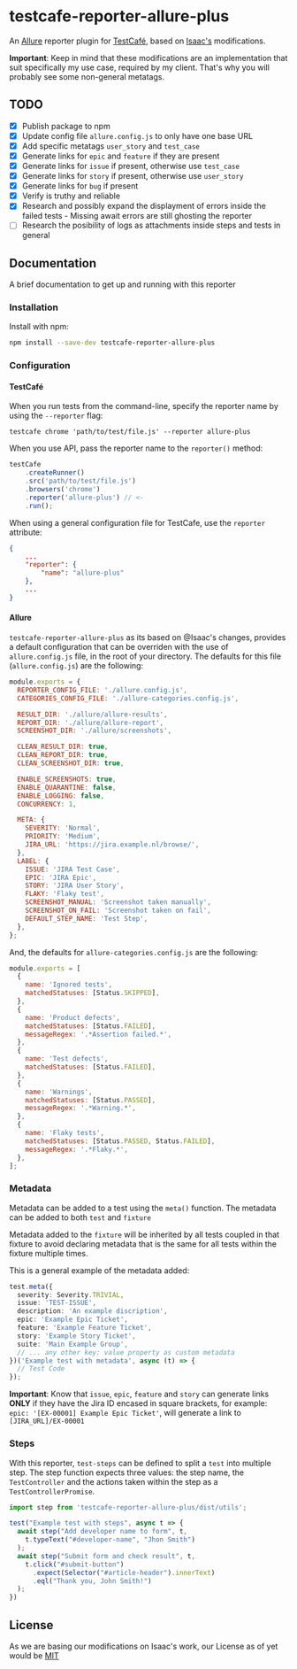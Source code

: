 # testcafe-reporter-allure-plus 

An [Allure](https://allure.qatools.ru/) reporter plugin for [TestCafé](https://devexpress.github.io/testcafe/), based on [Isaac's](https://github.com/isaaceindhoven/testcafe-reporter-allure) modifications.

**Important**: Keep in mind that these modifications are an implementation that suit specifically my use case, required by my client. That's why you will probably see some non-general metatags.


## TODO

- [x] Publish package to npm
- [x] Update config file `allure.config.js` to only have one base URL
- [x] Add specific metatags `user_story` and `test_case`
- [x] Generate links for `epic` and `feature` if they are present
- [x] Generate links for `issue` if present, otherwise use `test_case`
- [x] Generate links for `story` if present, otherwise use `user_story`
- [x] Generate links for `bug` if present 
- [x] Verify is truthy and reliable
- [x] Research and possibly expand the displayment of errors inside the failed tests - Missing await errors are still ghosting the reporter
- [ ] Research the posibility of logs as attachments inside steps and tests in general

## Documentation

A brief documentation to get up and running with this reporter

### Installation

Install with npm:

````sh
npm install --save-dev testcafe-reporter-allure-plus
````

### Configuration

#### TestCafé

When you run tests from the command-line, specify the reporter name by using the `--reporter` flag:

```console
testcafe chrome 'path/to/test/file.js' --reporter allure-plus
```

When you use API, pass the reporter name to the `reporter()` method:

```js
testCafe
    .createRunner()
    .src('path/to/test/file.js')
    .browsers('chrome')
    .reporter('allure-plus') // <-
    .run();
```

When using a general configuration file for TestCafe, use the `reporter` attribute:

```json
{
    ...
    "reporter": {
        "name": "allure-plus"
    },
    ...
}
```

#### Allure

`testcafe-reporter-allure-plus` as its based on @Isaac's changes, provides a default configuration that can be overriden with the use of `allure.config.js` file, in the root of your directory.
The defaults for this file (`allure.config.js`) are the following:

```js
module.exports = {
  REPORTER_CONFIG_FILE: './allure.config.js',
  CATEGORIES_CONFIG_FILE: './allure-categories.config.js',

  RESULT_DIR: './allure/allure-results',
  REPORT_DIR: './allure/allure-report',
  SCREENSHOT_DIR: './allure/screenshots',

  CLEAN_RESULT_DIR: true,
  CLEAN_REPORT_DIR: true,
  CLEAN_SCREENSHOT_DIR: true,

  ENABLE_SCREENSHOTS: true,
  ENABLE_QUARANTINE: false,
  ENABLE_LOGGING: false,
  CONCURRENCY: 1,

  META: {
    SEVERITY: 'Normal',
    PRIORITY: 'Medium',
    JIRA_URL: 'https://jira.example.nl/browse/',
  },
  LABEL: {
    ISSUE: 'JIRA Test Case',
    EPIC: 'JIRA Epic',
    STORY: 'JIRA User Story',
    FLAKY: 'Flaky test',
    SCREENSHOT_MANUAL: 'Screenshot taken manually',
    SCREENSHOT_ON_FAIL: 'Screenshot taken on fail',
    DEFAULT_STEP_NAME: 'Test Step',
  },
};
```

And, the defaults for `allure-categories.config.js` are the following:

```js
module.exports = [
  {
    name: 'Ignored tests',
    matchedStatuses: [Status.SKIPPED],
  },
  {
    name: 'Product defects',
    matchedStatuses: [Status.FAILED],
    messageRegex: '.*Assertion failed.*',
  },
  {
    name: 'Test defects',
    matchedStatuses: [Status.FAILED],
  },
  {
    name: 'Warnings',
    matchedStatuses: [Status.PASSED],
    messageRegex: '.*Warning.*',
  },
  {
    name: 'Flaky tests',
    matchedStatuses: [Status.PASSED, Status.FAILED],
    messageRegex: '.*Flaky.*',
  },
];
```

### Metadata

Metadata can be added to a test using the `meta()` function. The metadata can be added to both `test` and `fixture`

Metadata added to the `fixture` will be inherited by all tests coupled in that fixture to avoid declaring metadata that is the same for all tests within the fixture multiple times.

This is a general example of the metadata added:

```typescript
test.meta({
  severity: Severity.TRIVIAL,
  issue: 'TEST-ISSUE',
  description: 'An example discription',
  epic: 'Example Epic Ticket',
  feature: 'Example Feature Ticket',
  story: 'Example Story Ticket',
  suite: 'Main Example Group',
  // ... any other key: value property as custom metadata
})('Example test with metadata', async (t) => {
  // Test Code
});
```

**Important**: Know that `issue`, `epic`, `feature` and `story` can generate links **ONLY** if they have the Jira ID encased in square brackets, for example: `epic: '[EX-00001] Example Epic Ticket'`, will generate a link to `[JIRA_URL]/EX-00001`

### Steps

With this reporter, `test-steps` can be defined to split a `test` into multiple step. The step function expects three values: the step name, the `TestController` and the actions taken within the step as a `TestControllerPromise`.

````typescript
import step from 'testcafe-reporter-allure-plus/dist/utils';

test("Example test with steps", async t => {
  await step("Add developer name to form", t, 
    t.typeText("#developer-name", "Jhon Smith")
  );
  await step("Submit form and check result", t,
    t.click("#submit-button")
      .expect(Selector("#article-header").innerText)
      .eql("Thank you, John Smith!")
  );
})
````

## License
As we are basing our modifications on Isaac's work, our License as of yet would be [MIT](https://github.com/isaaceindhoven/testcafe-reporter-allure/blob/master/LICENSE)
